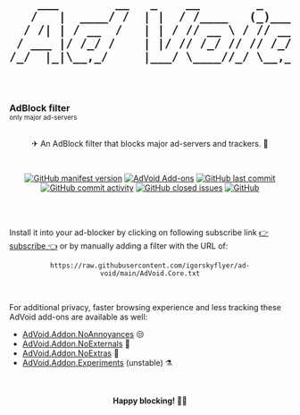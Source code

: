 <h2 align="center">
 <pre>
    ___        __   _    __        _      __
   /   |  ____/ /  | |  / /____   (_)____/ /
  / /| | / __  /   | | / // __ \ / // __  / 
 / ___ |/ /_/ /    | |/ // /_/ // // /_/ /  
/_/  |_|\__,_/     |___/ \____//_/ \__,_/   
                                            
 </pre>                                     
</h2>

<h3 style="margin: 0">AdBlock filter</h3>
<sub>only major ad-servers</sub>

<br>
<br>

<p align="center">✈ An AdBlock filter that blocks major ad-servers and trackers. 👾</p>

<br>

<p align="center">
  <a href="https://github.com/igorskyflyer/ad-void/tree/main/AdVoid.Core.txt"><img alt="GitHub manifest version" src="https://img.shields.io/github/manifest-json/v/igorskyflyer/ad-void?style=flat-square"></a>
  <a href="https://github.com/igorskyflyer/ad-void/tree/main/add-ons"><img alt="AdVoid Add-ons" src="https://img.shields.io/badge/add--ons-4-blue?style=flat-square"></a>
  <a href="https://github.com/igorskyflyer/ad-void/commits/"><img alt="GitHub last commit" src="https://img.shields.io/github/last-commit/igorskyflyer/ad-void?style=flat-square&label=last%20updated"></a>
  <a href="https://github.com/igorskyflyer/ad-void/commits/"><img alt="GitHub commit activity" src="https://img.shields.io/github/commit-activity/m/igorskyflyer/ad-void?style=flat-square&label=commits"></a>
  <a href="https://github.com/igorskyflyer/ad-void/issues"><img alt="GitHub closed issues" src="https://img.shields.io/github/issues-closed/igorskyflyer/ad-void?style=flat-square"></a>
  <a href="https://github.com/igorskyflyer/ad-void/tree/main/LICENSE.txt"><img alt="GitHub" src="https://img.shields.io/github/license/igorskyflyer/ad-void?style=flat-square"></a>
</p>

<br>
<br>

Install it into your ad-blocker by clicking on following subscribe link [👉 subscribe 👈](https://subscribe.adblockplus.org/?location=https://raw.githubusercontent.com/igorskyflyer/ad-void/main/AdVoid.Core.txt&title=AdVoid) or by manually adding a filter with the URL of: <br>

<p align="center">
 <code>https://raw.githubusercontent.com/igorskyflyer/ad-void/main/AdVoid.Core.txt</code>
</p>

<br>

For additional privacy, faster browsing experience and less tracking these AdVoid add-ons are available as well:
<br>
- [AdVoid.Addon.NoAnnoyances](https://github.com/igorskyflyer/ad-void/blob/main/add-ons/AdVoid.Addon.NoAnnoyances.txt) 😒
- [AdVoid.Addon.NoExternals](https://github.com/igorskyflyer/ad-void/blob/main/add-ons/AdVoid.Addon.NoExternals.txt) 💫
- [AdVoid.Addon.NoExtras](https://github.com/igorskyflyer/ad-void/blob/main/add-ons/AdVoid.Addon.NoExtras.txt) 🦄
- [AdVoid.Addon.Experiments](https://github.com/igorskyflyer/ad-void/blob/main/add-ons/AdVoid.Addon.Experiments.txt) (unstable) ⚗️

<br>

<h4 align="center">Happy blocking! 🥳💃</h4>
